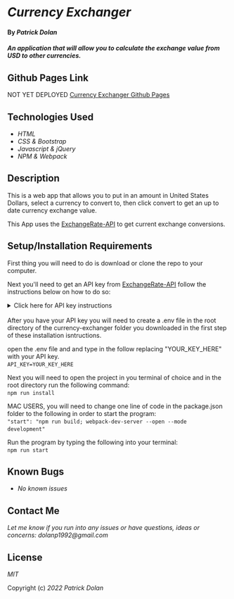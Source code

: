# _Currency Exchanger_

#### By _**Patrick Dolan**_

#### _An application that will allow you to calculate the exchange value from USD to other currencies._

## Github Pages Link

NOT YET DEPLOYED
[Currency Exchanger Github Pages](https://patrick-dolan.github.io/currency-exchanger/)

## Technologies Used

* _HTML_
* _CSS & Bootstrap_
* _Javascript & jQuery_
* _NPM & Webpack_

## Description

This is a web app that allows you to put in an amount in United States Dollars, select a currency to convert to, then click convert to get an up to date currency exchange value. 

This App uses the [ExchangeRate-API](https://www.exchangerate-api.com/) to get current exchange conversions.

## Setup/Installation Requirements

First thing you will need to do is download or clone the repo to your computer.

Next you'll need to get an API key from [ExchangeRate-API](https://www.exchangerate-api.com/) follow the instructions below on how to do so:

<details>
<summary>Click here for API key instructions</summary>
<br>

Click on the Get Free Key button marked with the red circle:

![Image of where to get your api key](/README-imgs/step1.PNG)

Input your Email choose your password and click the "Accept Terms & Create API Key!" button:

![Image of where to sign up for your api account](/README-imgs/step2.PNG)

You will then need to go to your email and activate your exchange api account by clicking on the link in the email. This should automatically take you to your dashboard on the api's site but if not just navigate back to the site and log in.

The dashboard will have you api key right in the middle of the screen as below: 

![Image of where to find you api key](/README-imgs/step3.PNG)

This is also where you will find the API documentation and other such useful resources if you're interested.

</details>
<br>
After you have your API key you will need to create a .env file in the root directory of the currency-exchanger folder you downloaded in the first step of these installation isntructions.  

open the .env file and and type in the follow replacing "YOUR_KEY_HERE" with your API key.<br>
<code>API_KEY=YOUR_KEY_HERE</code>  

Next you will need to open the project in you terminal of choice and in the root directory run the following command:  
<code>npm run install</code>  

MAC USERS, you will need to change one line of code in the package.json folder to the following in order to start the program:  
<code>"start": "npm run build; webpack-dev-server --open --mode development"</code>  

Run the program by typing the following into your terminal:  
<code>npm run start</code>

## Known Bugs

* _No known issues_

## Contact Me

_Let me know if you run into any issues or have questions, ideas or concerns:_
_dolanp1992@gmail.com_

## License

_MIT_

Copyright (c) _2022_ _Patrick Dolan_